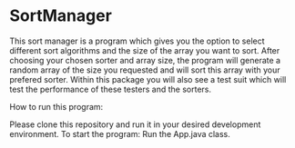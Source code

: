 # SortManager

This sort manager is a program which gives you the option to select different sort algorithms and the size of the array you want to sort. 
After choosing your chosen sorter and array size, the program will generate a random array of the size you requested and will sort this array with your 
prefered sorter. Within this package you will also see a test suit which will test the performance of these testers and the sorters. 

How to run this program:

Please clone this repository and run it in your desired development environment.
To start the program: Run the App.java class.
